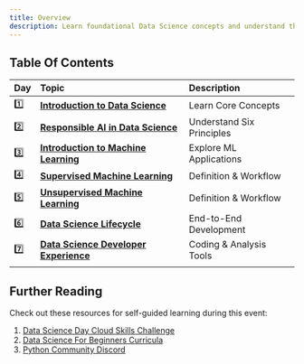 ```yaml
---
title: Overview
description: Learn foundational Data Science concepts and understand the Data Science Lifecycle
---
```


## Table Of Contents

| Day | Topic | Description |
|:---|:---|:---|
| 1️⃣ | [**Introduction to Data Science**](./1-introduction-data-science.md) | Learn Core Concepts |
| 2️⃣ | [**Responsible AI in Data Science**](./2-responsible-ai.md) | Understand Six Principles |
| 3️⃣ | [**Introduction to Machine Learning**](./3-introduction-machine-learning.md) | Explore ML Applications |
| 4️⃣ | [**Supervised Machine Learning**](./4-supervised-machine-learning.md) | Definition & Workflow  |
| 5️⃣ | [**Unsupervised Machine Learning**](./5-unsupervised-machine-learning.md) | Definition & Workflow |
| 6️⃣ | [**Data Science Lifecycle**](./6-data-science-lifecycle.md) | End-to-End Development  |
| 7️⃣ | [**Data Science Developer Experience**](./6-data-science-lifecycle.md) |  Coding & Analysis Tools|
| | | |

## Further Reading

Check out these resources for self-guided learning during this event:
1. [Data Science Day Cloud Skills Challenge](https://aka.ms/python/DataScienceDay/CSC)
1. [Data Science For Beginners Curricula](https://aka.ms/python/DataScienceDay/DataScienceBeginners-curriculum)
1. [Python Community Discord](https://aka.ms/python-discord)